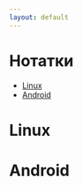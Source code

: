 ```yaml
---
layout: default
---
```



Нотатки
=================

  * [Linux](#linux)
  * [Android](#android)


Linux
============


Android
=====


